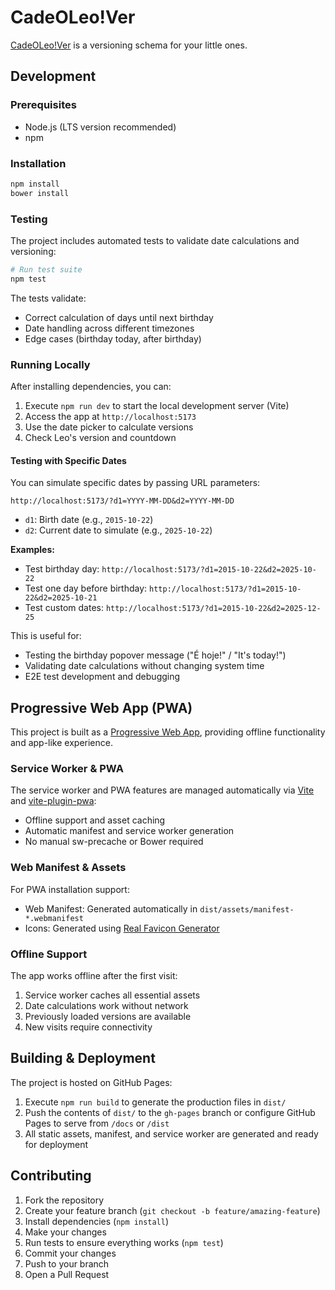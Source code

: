 # CadeOLeo!Ver

[CadeOLeo!Ver](https://cadeoleo.github.io) is a versioning schema for your little ones.

## Development


### Prerequisites

- Node.js (LTS version recommended)
- npm

### Installation

```bash
npm install
bower install

```

### Testing

The project includes automated tests to validate date calculations and versioning:

```bash
# Run test suite
npm test
```

The tests validate:

- Correct calculation of days until next birthday
- Date handling across different timezones
- Edge cases (birthday today, after birthday)

### Running Locally

After installing dependencies, you can:

1. Execute `npm run dev` to start the local development server (Vite)
2. Access the app at `http://localhost:5173`
3. Use the date picker to calculate versions
4. Check Leo's version and countdown

#### Testing with Specific Dates

You can simulate specific dates by passing URL parameters:

```url
http://localhost:5173/?d1=YYYY-MM-DD&d2=YYYY-MM-DD
```

- `d1`: Birth date (e.g., `2015-10-22`)
- `d2`: Current date to simulate (e.g., `2025-10-22`)

**Examples:**

- Test birthday day: `http://localhost:5173/?d1=2015-10-22&d2=2025-10-22`
- Test one day before birthday: `http://localhost:5173/?d1=2015-10-22&d2=2025-10-21`
- Test custom dates: `http://localhost:5173/?d1=2015-10-22&d2=2025-12-25`

This is useful for:

- Testing the birthday popover message ("É hoje!" / "It's today!")
- Validating date calculations without changing system time
- E2E test development and debugging

## Progressive Web App (PWA)

This project is built as a [Progressive Web App](https://developers.google.com/web/fundamentals/codelabs/your-first-pwapp/), providing offline functionality and app-like experience.


### Service Worker & PWA

The service worker and PWA features are managed automatically via [Vite](https://vitejs.dev/) and [vite-plugin-pwa](https://vite-plugin-pwa.netlify.app/):

- Offline support and asset caching
- Automatic manifest and service worker generation
- No manual sw-precache or Bower required


### Web Manifest & Assets

For PWA installation support:

- Web Manifest: Generated automatically in `dist/assets/manifest-*.webmanifest`
- Icons: Generated using [Real Favicon Generator](https://realfavicongenerator.net/)

### Offline Support

The app works offline after the first visit:

1. Service worker caches all essential assets
2. Date calculations work without network
3. Previously loaded versions are available
4. New visits require connectivity


## Building & Deployment

The project is hosted on GitHub Pages:

1. Execute `npm run build` to generate the production files in `dist/`
2. Push the contents of `dist/` to the `gh-pages` branch or configure GitHub Pages to serve from `/docs` or `/dist`
3. All static assets, manifest, and service worker are generated and ready for deployment


## Contributing

1. Fork the repository
2. Create your feature branch (`git checkout -b feature/amazing-feature`)
3. Install dependencies (`npm install`)
4. Make your changes
5. Run tests to ensure everything works (`npm test`)
6. Commit your changes
7. Push to your branch
8. Open a Pull Request
